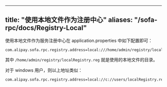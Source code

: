 
---
title: "使用本地文件作为注册中心"
aliases: "/sofa-rpc/docs/Registry-Local"
---


使用本地文件作为服务注册中心在 application.properties 中如下配置即可：
```
com.alipay.sofa.rpc.registry.address=local:///home/admin/registry/localRegistry.reg
```

其中 `/home/admin/registry/localRegistry.reg` 就是使用的本地文件的目录。

对于 windows 用户，则以上地址类似：

```
com.alipay.sofa.rpc.registry.address=local://c://users/localRegistry.reg
```

